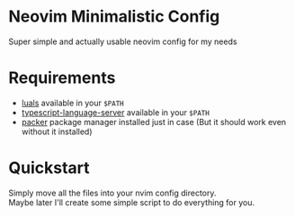 # Neovim Minimalistic Config
Super simple and actually usable neovim config for my needs

# Requirements
- [luals](https://github.com/LuaLS/lua-language-server) available in your `$PATH`
- [typescript-language-server](https://github.com/typescript-language-server/typescript-language-server) available in your `$PATH`
- [packer](https://github.com/wbthomason/packer.nvim) package manager installed just in case (But it should work even without it installed)

# Quickstart
Simply move all the files into your nvim config directory.\
Maybe later I'll create some simple script to do everything for you.
